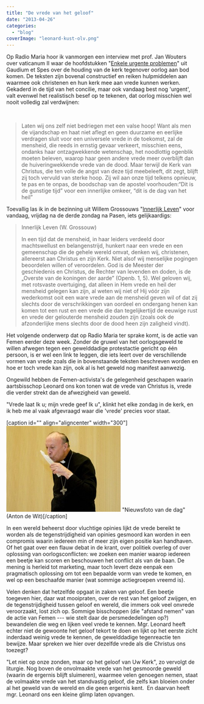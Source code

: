 ```yaml
---
title: "De vrede van het geloof"
date: "2013-04-26"
categories: 
  - "blog"
coverImage: "leonard-kust-olv.png"
---
```


Op Radio Maria hoor ik vanmorgen een interview met prof. Jan Wouters over vaticanum II waar de hoofdstukken "[Enkele urgente problemen](http://www.rkdocumenten.nl/rkdocs/index.php?mi=600&doc=575&id=3101)" uit Gaudium et Spes over de houding van de kerk tegenover oorlog aan bod komen. De teksten zijn bovenal constructief en reiken hulpmiddelen aan waarmee ook christenen en hun kerk mee aan vrede kunnen werken. Gekaderd in de tijd van het concilie, maar ook vandaag best nog 'urgent', valt evenwel het realistisch besef op te tekenen, dat oorlog misschien wel nooit volledig zal verdwijnen:

 

> Laten wij ons zelf niet bedriegen met een valse hoop! Want als men de vijandschap en haat niet aflegt en geen duurzame en eerlijke verdragen sluit voor een universele vrede in de toekomst, zal de mensheid, die reeds in ernstig gevaar verkeert, misschien eens, ondanks haar ontzagwekkende wetenschap, het noodlottig ogenblik moeten beleven, waarop haar geen andere vrede meer overblijft dan de huiveringwekkende vrede van de dood. Maar terwijl de Kerk van Christus, die ten volle de angst van deze tijd meebeleeft, dit zegt, blijft zij toch vervuld van sterke hoop. Zij wil aan onze tijd telkens opnieuw, te pas en te onpas, de boodschap van de apostel voorhouden:“Dit is de gunstige tijd” voor een innerlijke omkeer, “dit is de dag van het heil”

Toevallig las ik in de bezinning uit Willem Grossouws "[Innerlijk Leven](/page/e-boeken/)" voor vandaag, vrijdag na de derde zondag na Pasen, iets gelijkaardigs:

> Innerlijk Leven (W. Grossouw)
> 
> In een tijd dat de mensheid, in haar leiders verdeeld door machtswellust en belangenstrijd, hunkert naar een vrede en een gemeenschap die de gehele wereld omvat, denken wij, christenen, allereerst aan Christus en zijn Kerk. Niet alsof wij menselijke pogingen beoordelen willen of veroordelen. God is de Meester der geschiedenis en Christus, de Rechter van levenden en doden, is de „Overste van de koningen der aarde” (Openb. 1, 5). Wel geloven wij, met rotsvaste overtuiging, dat alleen in Hem vrede en heil der mensheid gelegen kan zijn, al weten wij niet of Hij vóór zijn wederkomst ooit een ware vrede aan de mensheid geven wil of dat zij slechts door de verschrikkingen van oordeel en ondergang henen kan komen tot een rust en een vrede die dan tegelijkertijd de eeuwige rust en vrede der gelouterde mensheid zouden zijn (zoals ook de afzonderlijke mens slechts door de dood heen zijn zaligheid vindt).

Het volgende onderwerp dat op Radio Maria ter sprake komt, is de actie van Femen eerder deze week. Zonder de gruwel van het oorlogsgeweld te willen afwegen tegen een gewelddadige protestactie gericht op één persoon, is er wel een link te leggen, die iets leert over de verschillende vormen van vrede zoals die in bovenstaande teksten beschreven worden en hoe er toch vrede kan zijn, ook al is het geweld nog manifest aanwezig.

Ongewild hebben de Femen-activista's de gelegenheid geschapen waarin aartsbisschop Leonard ons kon tonen wat de vrede van Christus is, vrede die verder strekt dan de afwezigheid van geweld.

"Vrede laat Ik u; mijn vrede geef Ik u", klinkt het elke zondag in de kerk, en ik heb me al vaak afgevraagd waar die 'vrede' precies voor staat.

\[caption id="" align="aligncenter" width="300"\]![Mgr. Leonard kust een lege flacon in de vorm van de H.Maagd na de aanslag](images/leonard1-300x225.jpg) "Nieuwsfoto van de dag" (Anton de Wit)\[/caption\]

In een wereld beheerst door vluchtige opinies lijkt de vrede bereikt te worden als de tegenstrijdigheid van opinies gesmoord kan worden in een compromis waarin iedereen min of meer zijn eigen positie kan handhaven. Of het gaat over een flauw debat in de krant, over politiek overleg of over oplossing van oorlogsconflicten: we zoeken een manier waarop iedereen een beetje kan scoren en beschouwen het conflict als van de baan. De mening is herleid tot marketing, maar toch levert deze eenpak een pragmatisch oplossing om tot een bepaalde vorm van vrede te komen, en wel op een beschaafde manier (wat sommige actiegroepen vreemd is).

Velen denken dat hetzelfde opgaat in zaken van geloof. Een beetje toegeven hier, daar wat mooipraten, over de rest van het geloof zwijgen, en de tegenstrijdigheid tussen geloof en wereld, die immers ook veel onvrede veroorzaakt, lost zich op. Sommige bisschoppen (die "afstand nemen" van de actie van Femen --- wie stelt daar de persmededelingen op?) bewandelen die weg en lijken veel vrede te kennen. Mgr. Leonard heeft echter niet de gewoonte het geloof tekort te doen en lijkt op het eerste zicht inderdaad weinig vrede te kennen, de gewelddadige tegenreactie ten bewijze. Maar spreken we hier over dezelfde vrede als die Christus ons toezegt?

"Let niet op onze zonden, maar op het geloof van Uw Kerk", zo vervolgt de liturgie. Nog boven de onvolmaakte vrede van het gesmoorde geweld (waarin de ergernis blijft sluimeren), waarmee velen genoegen nemen, staat de volmaakte vrede van het standvastig geloof, die zelfs kan bloeien onder al het geweld van de wereld en die geen ergernis kent.  En daarvan heeft mgr. Leonard ons een kleine glimp laten opvangen.
